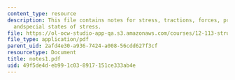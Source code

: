 ```yaml
---
content_type: resource
description: This file contains notes for stress, tractions, forces, principal stresses,
  andspecial states of stress.
file: https://ol-ocw-studio-app-qa.s3.amazonaws.com/courses/12-113-structural-geology-fall-2005/49f5de4deb991c038917151ce333ab4e_notes1.pdf
file_type: application/pdf
parent_uid: 2afd4e30-a936-7424-a008-56cdd627f3cf
resourcetype: Document
title: notes1.pdf
uid: 49f5de4d-eb99-1c03-8917-151ce333ab4e
---
```

